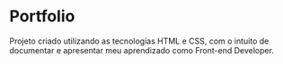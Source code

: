 # Portfolio
 Projeto criado utilizando as tecnologias HTML e CSS, com o intuito de documentar e apresentar meu aprendizado como Front-end Developer.
